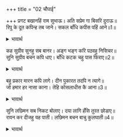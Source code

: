 +++
title = "02 चौपाई"

+++
प्रगट बखानहिं राम सुभाऊ। अति सप्रेम गा बिसरि दुराऊ॥  
रिपु के दूत कपिन्ह तब जाने। सकल बाँधि कपीस पहिं आने॥1॥  

<details><summary>भावार्थ</summary>

फिर वे प्रकट रूप में भी अत्यन्त प्रेम के साथ श्री रामजी के स्वभाव की बडाई करने लगे उन्हें दुराव (कपट वेश) भूल गया। सब वानरों ने जाना कि ये शत्रु के दूत हैं और वे उन सबको बाँधकर सुग्रीव के पास ले आए॥1॥  
</details>

कह सुग्रीव सुनहु सब बानर। अङ्ग भङ्ग करि पठवहु निसिचर॥  
सुनि सुग्रीव बचन कपि धाए। बाँधि कटक चहु पास फिराए॥2॥  

<details><summary>भावार्थ</summary>

सुग्रीव ने कहा- सब वानरों! सुनो, राक्षसों के अङ्ग-भङ्ग करके भेज दो। सुग्रीव के वचन सुनकर वानर दौडे। दूतों को बाँधकर उन्होन्ने सेना के चारों ओर घुमाया॥2॥  
</details>

बहु प्रकार मारन कपि लागे। दीन पुकारत तदपि न त्यागे॥  
जो हमार हर नासा काना। तेहि कोसलाधीस कै आना॥3॥  

<details><summary>भावार्थ</summary>

वानर उन्हें बहुत तरह से मारने लगे। वे दीन होकर पुकारते थे, फिर भी वानरों ने उन्हें नहीं छोडा। (तब दूतों ने पुकारकर कहा-) जो हमारे नाक-कान काटेगा, उसे कोसलाधीश श्री रामजी की सौगन्ध है॥ 3॥  
</details>

सुनि लछिमन सब निकट बोलाए। दया लागि हँसि तुरत छोडाए॥  
रावन कर दीजहु यह पाती। लछिमन बचन बाचु कुलघाती॥4॥  

<details><summary>भावार्थ</summary>

यह सुनकर लक्ष्मणजी ने सबको निकट बुलाया। उन्हें बडी दया लगी, इससे हँसकर उन्होन्ने राक्षसों को तुरन्त ही छुडा दिया। (और उनसे कहा-) रावण के हाथ में यह चिट्ठी देना (और कहना-) हे कुलघातक! लक्ष्मण के शब्दों (सन्देसे) को बाँचो॥4॥  
</details>

